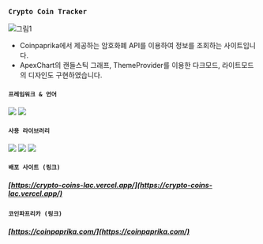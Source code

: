 ### `Crypto Coin Tracker`
![그림1](https://github.com/JunDemi/crypto-coins/assets/26836516/4c445fe2-5cf6-404e-84cf-7ae0b2f3d678)
- Coinpaprika에서 제공하는 암호화폐 API를 이용하여 정보를 조회하는 사이트입니다.
- ApexChart의 캔들스틱 그래프, ThemeProvider를 이용한 다크모드, 라이트모드의 디자인도 구현하였습니다.
#### `프레임워크 & 언어`
<img src="https://img.shields.io/badge/React-61DAFB?style=for-the-badge&logo=react&logoColor=ffffff"/> <img src="https://img.shields.io/badge/TypeScript-3178C6?style=for-the-badge&logo=typescript&logoColor=ffffff"/>
#### `사용 라이브러리`
<img src="https://img.shields.io/badge/React Query-FF4154?style=for-the-badge&logo=reactquery&logoColor=ffffff"/> <img src="https://img.shields.io/badge/ApexChart.js-1ce284?style=for-the-badge"/> <img src="https://img.shields.io/badge/Styled Components-DB7093?style=for-the-badge&logo=styledcomponents&logoColor=ffffff"/>
#### `배포 사이트 (링크)`
##### [https://crypto-coins-lac.vercel.app/](https://crypto-coins-lac.vercel.app/)

#### `코인파프리카 (링크)`
##### [https://coinpaprika.com/](https://coinpaprika.com/)

